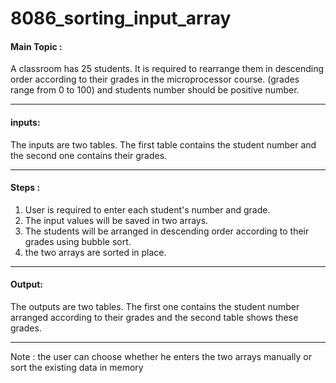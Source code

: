 # 8086_sorting_input_array

#### Main Topic : 
A classroom has 25 students. It is required to rearrange them in descending order according 
to their grades in the microprocessor course. (grades range from 0 to 100)
and students number should be positive number.

*************************************************************
#### inputs: 
The inputs are two tables. The first table contains the student number and the second one 
contains their grades.

***************************************************************
#### Steps : 
 1. User is required to enter each student's number and grade.
 2. The input values will be saved in two arrays. 
 3. The students will be arranged in descending order according to their grades using bubble sort.
 4. the two arrays are sorted in place.
 
 ************************************************************
#### Output: 
The outputs are two tables. The first one contains the student number arranged according to 
their grades and the second table shows these grades.
*************************************************************
Note : the user can choose whether he enters the two arrays manually or sort the existing data in memory
